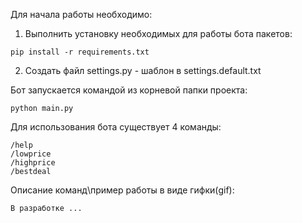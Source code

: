 Для начала работы необходимо:
1. Выполнить установку необходимых для работы бота пакетов:
```
pip install -r requirements.txt
```
2. Создать файл settings.py - шаблон в settings.default.txt 


Бот запускается командой из корневой папки проекта:
```
python main.py
```

Для использования бота существует 4 команды:
```
/help
/lowprice
/highprice
/bestdeal
```

Описание команд\пример работы в виде гифки(gif):
```
В разработке ...
```